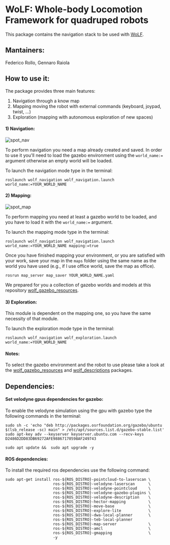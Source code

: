 # WoLF: Whole-body Locomotion Framework for quadruped robots

This package contains the navigation stack to be used with [WoLF](https://github.com/graiola/wolf-setup).

## Mantainers:

Federico Rollo, Gennaro Raiola

## How to use it:
The package provides three main features:
1) Navigation through a know map
2) Mapping moving the robot with external commands (keyboard, joypad, twist, ...)
3) Exploration (mapping with autonomous exploration of new spaces)

#### 1) Navigation:

![spot_nav](https://user-images.githubusercontent.com/76060218/153372357-cba270e2-ee80-4032-a45b-91c43fe6bcfb.png)

To perform navigation you need a map already created and saved. In order to use it you'll need to load the gazebo 
environment using the ```world_name:=``` argument otherwise an empty world will be loaded.

To launch the navigation mode type in the terminal:
```
roslaunch wolf_navigation wolf_navigation.launch world_name:=YOUR_WORLD_NAME
```
#### 2) Mapping:

![spot_map](https://user-images.githubusercontent.com/76060218/153372856-dcd3450b-5202-4e4e-8b88-dd97eb1b3142.png)

To perform mapping you need at least a gazebo world to be loaded, and you have to load it with the ```world_name:=``` 
argument. 

To launch the mapping mode type in the terminal:
```
roslaunch wolf_navigation wolf_navigation.launch world_name:=YOUR_WORLD_NAME mapping:=true
```

Once you have finished mapping your environment, or you are satisfied with your work, save your map in the ```maps```
folder using the same name as the world you have used (e.g., if I use office world, save the map as office).

```
rosrun map_server map_saver YOUR_WORLD_NAME.yaml
```

We prepared for you a collection of gazebo worlds and models at this repository [wolf_gazebo_resources](https://github.com/graiola/wolf_gazebo_resources).

#### 3) Exploration:
This module is dependent on the mapping one, so you have the same necessity of that module.

To launch the exploration mode type in the terminal:
```
roslaunch wolf_navigation wolf_exploration.launch world_name:=YOUR_WORLD_NAME
```

#### Notes:

To select the gazebo environment and the robot to use please take a look at the [wolf_gazebo_resources](https://github.com/graiola/wolf_gazebo_resources) and
[wolf_descriptions](https://github.com/graiola/wolf_descriptions) packages.

## Dependencies:

#### Set velodyne gpus dependencies for gazebo:

To enable the velodyne simulation using the gpu with gazebo type the following commands in the terminal: 
 ```
 sudo sh -c 'echo "deb http://packages.osrfoundation.org/gazebo/ubuntu $(lsb_release -sc) main" > /etc/apt/sources.list.d/gazebo-stable.list'
 sudo apt-key adv --keyserver keyserver.ubuntu.com --recv-keys D2486D2DD83DB69272AFE98867170598AF249743
 ```
 ```
 sudo apt update &&  sudo apt upgrade -y
 ```

#### ROS dependencies:

To install the required ros dependencies use the following command:

```
sudo apt-get install ros-${ROS_DISTRO}-pointcloud-to-laserscan \
                     ros-${ROS_DISTRO}-velodyne-laserscan      \
                     ros-${ROS_DISTRO}-velodyne-pointcloud     \
                     ros-${ROS_DISTRO}-velodyne-gazebo-plugins \
                     ros-${ROS_DISTRO}-velodyne-description    \
                     ros-${ROS_DISTRO}-hector-mapping          \
                     ros-${ROS_DISTRO}-move-base               \
                     ros-${ROS_DISTRO}-explore-lite            \
                     ros-${ROS_DISTRO}-dwa-local-planner       \
                     ros-${ROS_DISTRO}-teb-local-planner
                     ros-${ROS_DISTRO}-map-server              \
                     ros-${ROS_DISTRO}-amcl                    \
                     ros-${ROS_DISTRO}-gmapping                \
                     -y
```
